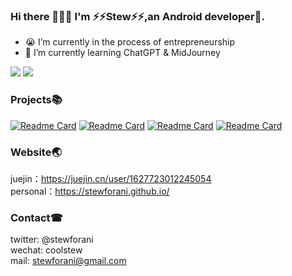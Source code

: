 ### Hi there 👋👋👋 I'm ⚡⚡Stew⚡⚡,an Android developer🤖.
- 😭 I’m currently in the process of entrepreneurship
- 🧐 I’m currently learning ChatGPT & MidJourney

![](https://github-readme-stats-sigma-five.vercel.app/api?username=stewforani&theme=shades-of-purple&rank_icon=github)
![](https://github-readme-stats-mu-pearl-86.vercel.app/api?username=stewforani&theme=cobalt&rank_icon=github)




### Projects📚
[![Readme Card](https://github-readme-stats-sigma-five.vercel.app/api/pin/?username=stewforani&repo=CircleProgressMenu&theme=shades-of-purple)](https://github.com/stewForAni/CircleProgressMenu)
[![Readme Card](https://github-readme-stats-sigma-five.vercel.app/api/pin/?username=stewforani&repo=Lamp&theme=shades-of-purple)](https://github.com/stewForAni/Lamp)
[![Readme Card](https://github-readme-stats-sigma-five.vercel.app/api/pin/?username=stewforani&repo=KotlinBox-WanAndroid&theme=shades-of-purple)](https://github.com/stewForAni/KotlinBox-WanAndroid)
[![Readme Card](https://github-readme-stats-sigma-five.vercel.app/api/pin/?username=stewforani&repo=SimpleCountDownView&theme=shades-of-purple)](https://github.com/stewForAni/SimpleCountDownView)

### Website🌏
juejin：https://juejin.cn/user/1627723012245054</br>
personal：https://stewforani.github.io/

### Contact☎
twitter: @stewforani</br>
wechat: coolstew</br>
mail: stewforani@gmail.com

